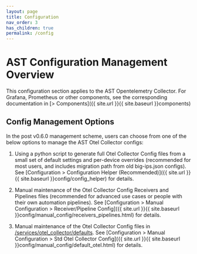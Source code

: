 ```yaml
---
layout: page
title: Configuration
nav_order: 3
has_children: true
permalink: /config
---
```



# AST Configuration Management Overview
This configuration section applies to the AST Opentelemetry Collector. For Grafana, Prometheus or other
components, see the corresponding documentation in [> Components]({{ site.url }}{{ site.baseurl }}components)


## Config Management Options
In the post v0.6.0 management scheme, users can choose from one of the below options to manage
the AST Otel Collector configs:

1. Using a python script to generate full Otel Collector Config files from a small set of default
settings and per-device overrides (recommended for most users, and includes migration path from old big-ips.json configs). See [Configuration > Configuration Helper (Recommended)]({{ site.url }}{{ site.baseurl }}config/config_helper) for details.

2. Manual maintenance of the Otel Collector Config Receivers and Pipelines files (recommended for 
advanced use cases or people with their own automation pipelines). See [Configuration > Manual Configuration > Receiver/Pipeline Config]({{ site.url }}{{ site.baseurl }}config/manual_config/receivers_pipelines.html) for details.

3. Manual maintenance of the Otel Collector Config files in
[/services/otel_collector/defaults](https://github.com/f5devcentral/application-study-tool/blob/main/services/otel_collector/defaults). See [Configuration > Manual Configuration > Std Otel Collector Config]({{ site.url }}{{ site.baseurl }}config/manual_config/default_otel.html) for details.


